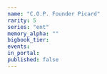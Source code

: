 ```yaml
---
name: "C.O.P. Founder Picard"
rarity: 5
series: "ent"
memory_alpha: ""
bigbook_tier:
events:
in_portal:
published: false
---
```

